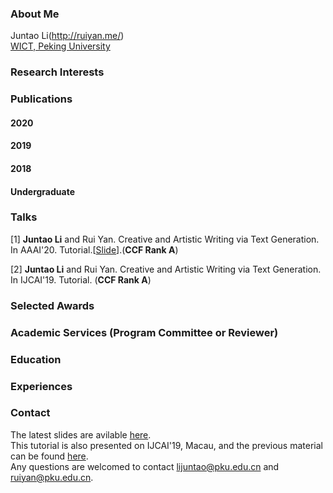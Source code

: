 ### About Me
Juntao Li(http://ruiyan.me/)<br>
[WICT, Peking University](http://www.wict.pku.edu.cn/)

### Research Interests





### Publications

#### 2020

#### 2019

#### 2018




#### Undergraduate


### Talks
[1] **Juntao Li** and Rui Yan. Creative and Artistic Writing via Text Generation. In AAAI'20. Tutorial.[[Slide](https://lijuntaopku.github.io/AAAI2020-tutorial/AAAI20-tutorial.pdf)].(**CCF Rank A**)

[2] **Juntao Li** and Rui Yan. Creative and Artistic Writing via Text Generation. In IJCAI'19. Tutorial. (**CCF Rank A**)
    





### Selected Awards




### Academic Services (Program Committee or Reviewer)


### Education

### Experiences

### Contact
The latest slides are avilable [here](AAAI20-tutorial.pdf).<br>
This tutorial is also presented on IJCAI'19, Macau, and the previous material can be found [here](https://lijuntaopku.github.io/ijcai2019tutorial/).<br>
Any questions are welcomed to contact <lijuntao@pku.edu.cn> and <ruiyan@pku.edu.cn>.

